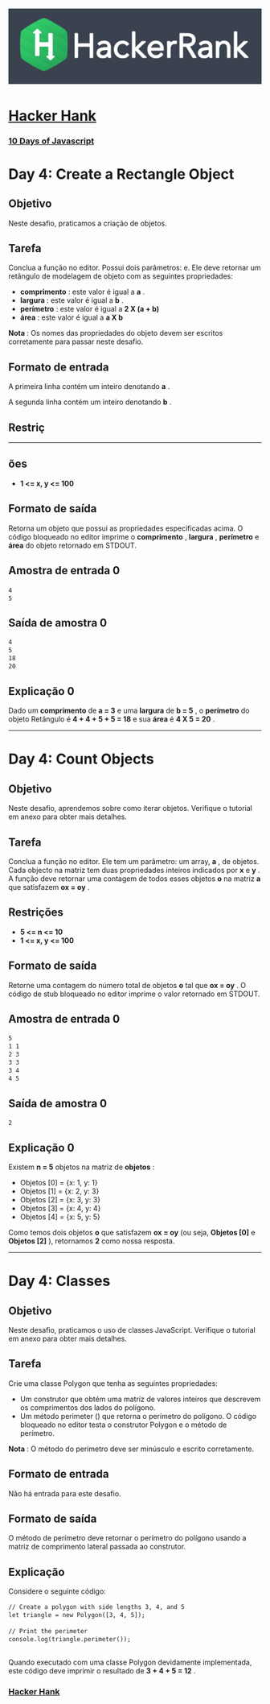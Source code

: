 # ![hancker_hank.png](https://github.com/kakanew/Hacker_Hank/blob/master/hackerrank.jpg?raw=true)

# [Hacker Hank](https://github.com/kakanew/Hacker_Hank)

### [10 Days of Javascript](https://github.com/kakanew/Hacker_Hank/tree/master/10_Days_of_Javascript)

# Day 4: Create a Rectangle Object

## Objetivo

Neste desafio, praticamos a criação de objetos.



## Tarefa

Conclua a função no editor. Possui dois parâmetros: e. Ele deve retornar um retângulo de modelagem de objeto com as seguintes propriedades:

- **comprimento** : este valor é igual a **a** .
- **largura** : este valor é igual a **b** .
- **perímetro** : este valor é igual a **2 X (a + b)**
- **área** : este valor é igual a **a X b**

**Nota** : Os nomes das propriedades do objeto devem ser escritos corretamente para passar neste desafio.

## Formato de entrada

A primeira linha contém um inteiro denotando **a** .

A segunda linha contém um inteiro denotando **b** .

## Restriç

------

## ões

- **1 <= x, y <= 100**

## Formato de saída

Retorna um objeto que possui as propriedades especificadas acima. O código bloqueado no editor imprime o **comprimento** , **largura** , **perímetro** e **área** do objeto retornado em STDOUT.

## Amostra de entrada 0

```
4 
5
```

## Saída de amostra 0

```
4 
5 
18 
20
```

## Explicação 0

Dado um **comprimento** de **a = 3** e uma **largura** de **b = 5** , o **perímetro** do objeto Retângulo é **4 + 4 + 5 + 5 = 18** e sua **área** é **4 X 5 = 20** .

------

# Day 4: Count Objects

## Objetivo

Neste desafio, aprendemos sobre como iterar objetos. Verifique o tutorial em anexo para obter mais detalhes.



## Tarefa

Conclua a função no editor. Ele tem um parâmetro: um array, **a** , de objetos. Cada objecto na matriz tem duas propriedades inteiros indicados por **x** e **y** . A função deve retornar uma contagem de todos esses objetos **o** na matriz **a** que satisfazem **ox = oy** .

## Restrições

- **5 <= n <= 10**
- **1 <= x, y <= 100**

## Formato de saída

Retorne uma contagem do número total de objetos **o** tal que **ox = oy** . O código de stub bloqueado no editor imprime o valor retornado em STDOUT.

## Amostra de entrada 0

```
5 
1 1 
2 3 
3 3 
3 4 
4 5
```

## Saída de amostra 0

```
2
```

## Explicação 0

Existem **n = 5** objetos na matriz de **objetos** :

- Objetos [0] = {x: 1, y: 1}
- Objetos [1] = {x: 2, y: 3}
- Objetos [2] = {x: 3, y: 3}
- Objetos [3] = {x: 4, y: 4}
- Objetos [4] = {x: 5, y: 5}

Como temos dois objetos **o** que satisfazem **ox = oy** (ou seja, **Objetos [0]** e **Objetos [2]** ), retornamos **2** como nossa resposta.

------

# Day 4: Classes

## Objetivo

Neste desafio, praticamos o uso de classes JavaScript. Verifique o tutorial em anexo para obter mais detalhes.



## Tarefa

Crie uma classe Polygon que tenha as seguintes propriedades:

- Um construtor que obtém uma matriz de valores inteiros que descrevem os comprimentos dos lados do polígono.
- Um método perimeter () que retorna o perímetro do polígono.
  O código bloqueado no editor testa o construtor Polygon e o método de perímetro.

**Nota** : O método do perímetro deve ser minúsculo e escrito corretamente.

## Formato de entrada

Não há entrada para este desafio.

## Formato de saída

O método de perímetro deve retornar o perímetro do polígono usando a matriz de comprimento lateral passada ao construtor.

## Explicação

Considere o seguinte código:

```
// Create a polygon with side lengths 3, 4, and 5
let triangle = new Polygon([3, 4, 5]);
  
// Print the perimeter
console.log(triangle.perimeter());
  
```

Quando executado com uma classe Polygon devidamente implementada, este código deve imprimir o resultado de **3 + 4 + 5 = 12** .

### [Hacker Hank](https://github.com/kakanew/Hacker_Hank)